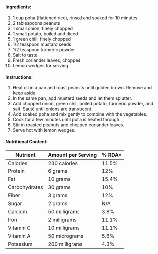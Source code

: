 #### Ingredients:

1. 1 cup poha (flattened rice), rinsed and soaked for 10 minutes
2. 2 tablespoons peanuts
3. 1 small onion, finely chopped
4. 1 small potato, boiled and diced
5. 1 green chili, finely chopped
6. 1/2 teaspoon mustard seeds
7. 1/2 teaspoon turmeric powder
8. Salt to taste
9. Fresh coriander leaves, chopped
10. Lemon wedges for serving

#### Instructions:

1. Heat oil in a pan and roast peanuts until golden brown. Remove and keep aside.
2. In the same pan, add mustard seeds and let them splutter.
3. Add chopped onion, green chili, boiled potato, turmeric powder, and salt. Sauté until onions are translucent.
4. Add soaked poha and mix gently to combine with the vegetables.
5. Cook for a few minutes until poha is heated through.
6. Stir in roasted peanuts and chopped coriander leaves.
7. Serve hot with lemon wedges.

#### Nutritional Content:

| Nutrient      | Amount per Serving | % RDA* |
| ------------- | ------------------ | ------ |
| Calories      | 230 calories       | 11.5%  |
| Protein       | 6 grams            | 12%    |
| Fat           | 10 grams           | 15.4%  |
| Carbohydrates | 30 grams           | 10%    |
| Fiber         | 3 grams            | 12%    |
| Sugar         | 2 grams            | N/A    |
| Calcium       | 50 milligrams      | 3.8%   |
| Iron          | 2 milligrams       | 11.1%  |
| Vitamin C     | 10 milligrams      | 11.1%  |
| Vitamin A     | 50 micrograms      | 5.6%   |
| Potassium     | 200 milligrams     | 4.3%   |